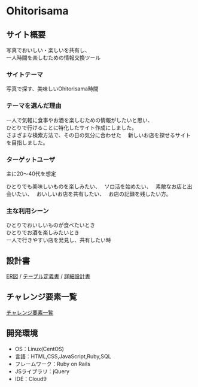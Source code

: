 # Ohitorisama

## サイト概要
写真でおいしい・楽しいを共有し、  
一人時間を楽しむための情報交換ツール

### サイトテーマ
写真で探す、美味しいOhitorisama時間

### テーマを選んだ理由
一人で気軽に食事やお酒を楽しむための情報がしたいと思い、  
ひとりで行けることに特化したサイト作成にしました。  
さまざまな検索方法で、その日の気分に合わせた　
新しいお店を探せるサイトを目指しました。

### ターゲットユーザ
主に20～40代を想定

ひとりでも美味しいものを楽しみたい、　 
ソロ活を始めたい、　
素敵なお店と出会いたい、　
おいしいお店を共有したい、　
お店の記録を残したい方。

### 主な利用シーン
ひとりでおいしいものが食べたいとき  
ひとりでお酒を楽しみたいとき  
一人で行きやすい店を発見し、共有したい時

## 設計書
[ER図](https://app.diagrams.net/#G120VELJeHWzVP9ikMH_gNlI2Hm1kmwotm) / [テーブル定義書](https://docs.google.com/spreadsheets/d/1X2m4--OhGo-udLdgg2Ti3hiOds6uG1aofqfEk9Qn7Rw/edit#gid=0) / [詳細設計書](https://docs.google.com/spreadsheets/d/1ax1ASPWxX8YRhjrtDPhbMeRb6cbMNh6NEozthiKesP4/edit?copiedFromTrash#gid=0)

## チャレンジ要素一覧
[チャレンジ要素一覧](https://docs.google.com/spreadsheets/d/19xQuzTlbWyR9p3nvhVPTxsUzukH8muMpeUkeUNpCWEY/edit#gid=0)

## 開発環境
- OS：Linux(CentOS)
- 言語：HTML,CSS,JavaScript,Ruby,SQL
- フレームワーク：Ruby on Rails
- JSライブラリ：jQuery
- IDE：Cloud9


